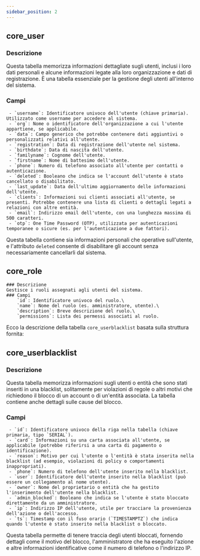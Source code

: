 ```yaml
---
sidebar_position: 2
---
```



## core_user 
   ### Descrizione 
   Questa tabella memorizza informazioni dettagliate sugli utenti, inclusi i loro dati personali e alcune informazioni legate alla loro organizzazione e dati di registrazione. È una tabella essenziale per la gestione degli utenti all'interno del sistema.
   
   ###  Campi
     - `username`: Identificatore univoco dell'utente (chiave primaria). Utilizzato come username per accedere al sistema.
     - `org`: Nome o identificatore dell'organizzazione a cui l'utente appartiene, se applicabile.
     - `data`: Campo generico che potrebbe contenere dati aggiuntivi o personalizzati relativi all'utente.
     - `registration`: Data di registrazione dell'utente nel sistema.
     - `birthdate`: Data di nascita dell'utente.
     - `familyname`: Cognome dell'utente.
     - `firstname`: Nome di battesimo dell'utente.
     - `phone`: Numero di telefono associato all'utente per contatti o autenticazione.
     - `deleted`: Booleano che indica se l'account dell'utente è stato cancellato o disabilitato.
     - `last_update`: Data dell'ultimo aggiornamento delle informazioni dell'utente.
     - `clients`: Informazioni sui clienti associati all'utente, se presenti. Potrebbe contenere una lista di clienti o dettagli legati a relazioni con altre entità.
     - `email`: Indirizzo email dell'utente, con una lunghezza massima di 500 caratteri.
     - `otp`: One Time Password (OTP), utilizzata per autenticazioni temporanee o sicure (es. per l'autenticazione a due fattori).

Questa tabella contiene sia informazioni personali che operative sull'utente, e l'attributo `deleted` consente di disabilitare gli account senza necessariamente cancellarli dal sistema.

## core_role

    ### Descrizione
    Gestisce i ruoli assegnati agli utenti del sistema.
    ### Campi
        `id`: Identificatore univoco del ruolo.\
        `name`: Nome del ruolo (es. amministratore, utente).\
        `description`: Breve descrizione del ruolo.\
        `permissions`: Lista dei permessi associati al ruolo.        

Ecco la descrizione della tabella `core_userblacklist` basata sulla struttura fornita:

## core_userblacklist
   ### Descrizione
   Questa tabella memorizza informazioni sugli utenti o entità che sono stati inseriti in una blacklist, solitamente per violazioni di regole o altri motivi che richiedono il blocco di un account o di un'entità associata. La tabella contiene anche dettagli sulle cause del blocco.
   
   ### Campi
     - `id`: Identificatore univoco della riga nella tabella (chiave primaria, tipo `SERIAL`).
     - `card`: Informazioni su una carta associata all'utente, se applicabile (potrebbe riferirsi a una carta di pagamento o identificazione).
     - `reason`: Motivo per cui l'utente o l'entità è stata inserita nella blacklist (ad esempio, violazioni di policy o comportamenti inappropriati).
     - `phone`: Numero di telefono dell'utente inserito nella blacklist.
     - `user`: Identificatore dell'utente inserito nella blacklist (può essere un collegamento al nome utente).
     - `owner`: Nome del proprietario o entità che ha gestito l'inserimento dell'utente nella blacklist.
     - `admin_blocked`: Booleano che indica se l'utente è stato bloccato direttamente da un amministratore.
     - `ip`: Indirizzo IP dell'utente, utile per tracciare la provenienza dell'azione o dell'accesso.
     - `ts`: Timestamp con il fuso orario (`TIMESTAMPTZ`) che indica quando l'utente è stato inserito nella blacklist o bloccato.

Questa tabella permette di tenere traccia degli utenti bloccati, fornendo dettagli come il motivo del blocco, l'amministratore che ha eseguito l'azione e altre informazioni identificative come il numero di telefono o l'indirizzo IP.

